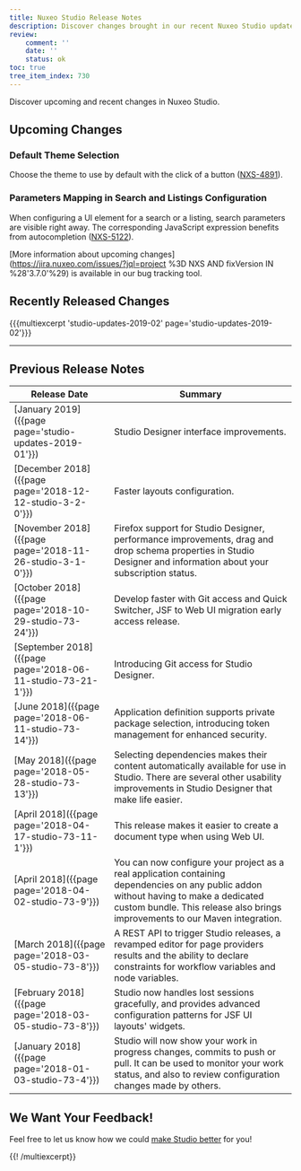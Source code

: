 ```yaml
---
title: Nuxeo Studio Release Notes
description: Discover changes brought in our recent Nuxeo Studio updates.
review:
    comment: ''
    date: ''
    status: ok
toc: true
tree_item_index: 730
---
```

Discover upcoming and recent changes in Nuxeo Studio.

## Upcoming Changes

### Default Theme Selection
Choose the theme to use by default with the click of a button ([NXS-4891](https://jira.nuxeo.com/browse/NXS-4891)).

### Parameters Mapping in Search and Listings Configuration
When configuring a UI element for a search or a listing, search parameters are visible right away. The corresponding JavaScript expression benefits from autocompletion ([NXS-5122](https://jira.nuxeo.com/browse/NXS-5122)).

[More information about upcoming changes](https://jira.nuxeo.com/issues/?jql=project %3D NXS AND fixVersion IN %28'3.7.0'%29) is available in our bug tracking tool.

## Recently Released Changes
{{{multiexcerpt 'studio-updates-2019-02' page='studio-updates-2019-02'}}}

* * *

## Previous Release Notes

| Release&nbsp;Date  | Summary  |
|---|---|
|[January 2019]({{page page='studio-updates-2019-01'}})|  Studio Designer interface improvements.|
|[December 2018]({{page page='2018-12-12-studio-3-2-0'}})|  Faster layouts configuration.|
|[November 2018]({{page page='2018-11-26-studio-3-1-0'}})| Firefox support for Studio Designer, performance improvements, drag and drop schema properties in Studio Designer and information about your subscription status.|
|[October 2018]({{page page='2018-10-29-studio-73-24'}})| Develop faster with Git access and Quick Switcher, JSF to Web UI migration early access release.|
|[September 2018]({{page page='2018-06-11-studio-73-21-1'}})  | Introducing Git access for Studio Designer.|
|[June 2018]({{page page='2018-06-11-studio-73-14'}})| Application definition supports private package selection, introducing token management for enhanced security.|
|[May 2018]({{page page='2018-05-28-studio-73-13'}})| Selecting dependencies makes their content automatically available for use in Studio. There are several other usability improvements in Studio Designer that make life easier.|
|[April 2018]({{page page='2018-04-17-studio-73-11-1'}})| This release makes it easier to create a document type when using Web UI.|
|[April 2018]({{page page='2018-04-02-studio-73-9'}})| You can now configure your project as a real application containing dependencies on any public addon without having to make a dedicated custom bundle. This release also brings improvements to our Maven integration.|
|[March 2018]({{page page='2018-03-05-studio-73-8'}})|A REST API to trigger Studio releases, a revamped editor for page providers results and the ability to declare constraints for workflow variables and node variables.|
|[February 2018]({{page page='2018-03-05-studio-73-8'}})|Studio now handles lost sessions gracefully, and provides advanced configuration patterns for JSF UI layouts' widgets.|
|[January 2018]({{page page='2018-01-03-studio-73-4'}})| Studio will now show your work in progress changes, commits to push or pull. It can be used to monitor your work status, and also to review configuration changes made by others.|

## We Want Your Feedback!
Feel free to let us know how we could [make Studio better](https://portal.prodpad.com/eb062eda-6d54-11e7-8513-22000a2145da) for you!

{{! /multiexcerpt}}
